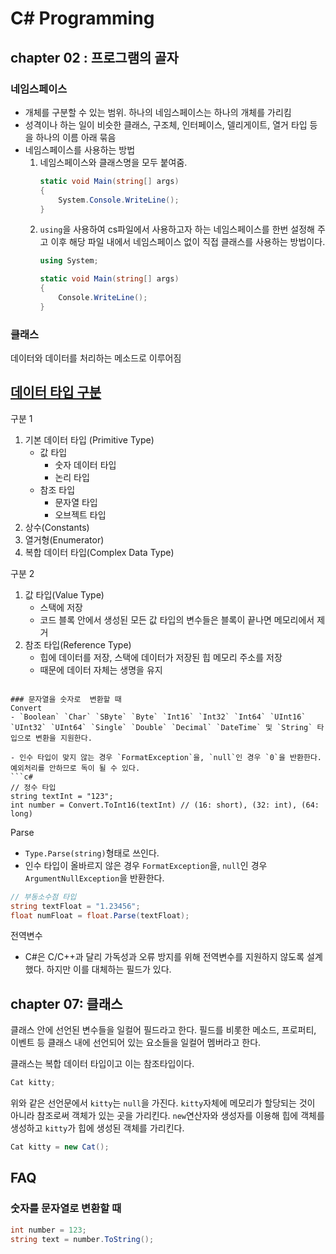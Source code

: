 ﻿# C# Programming
## chapter 02 : 프로그램의 골자
### 네임스페이스
- 개체를 구분할 수 있는 범위. 하나의 네임스페이스는 하나의 개체를 가리킴
- 성격이나 하는 일이 비슷한 클래스, 구조체, 인터페이스, 델리게이트, 열거 타입 등을 하나의 이름 아래 묶음
- 네임스페이스를 사용하는 방법
    1. 네임스페이스와 클래스명을 모두 붙여줌.
        ```c#
        static void Main(string[] args)
        {
            System.Console.WriteLine();
        }
        ```
    2. `using`을 사용하여 cs파일에서 사용하고자 하는 네임스페이스를 한번 설정해 주고 이후 해당 파일 내에서 네임스페이스 없이 직접 클래스를 사용하는 방법이다.
        ```c#
        using System;

        static void Main(string[] args)
        {
            Console.WriteLine();
        }
        ```

### 클래스
데이터와 데이터를 처리하는 메소드로 이루어짐
















## [데이터 타입 구분](Study/Numeric_Types.md)
구분 1
1. 기본 데이터 타입 (Primitive Type)
    - 값 타입
        - 숫자 데이터 타입
        - 논리 타입
    - 참조 타입
        - 문자열 타입
        - 오브젝트 타입
2. 상수(Constants)
3. 열거형(Enumerator)
4. 복합 데이터 타입(Complex Data Type)

구분 2
1. 값 타입(Value Type)
    - 스택에 저장
    - 코드 블록 안에서 생성된 모든 값 타입의 변수들은 블록이 끝나면 메모리에서 제거
2. 참조 타입(Reference Type)
    - 힙에 데이터를 저장, 스택에 데이터가 저장된 힙 메모리 주소를 저장
    - 때문에 데이터 자체는 생명을 유지


```

### 문자열을 숫자로  변환할 때
Convert  
- `Boolean` `Char` `SByte` `Byte` `Int16` `Int32` `Int64` `UInt16` `UInt32` `UInt64` `Single` `Double` `Decimal` `DateTime` 및 `String` 타입으로 변환을 지원한다.
  
- 인수 타입이 맞지 않는 경우 `FormatException`을, `null`인 경우 `0`을 반환한다. 예외처리를 안하므로 독이 될 수 있다.
```c#
// 정수 타입
string textInt = "123";
int number = Convert.ToInt16(textInt) // (16: short), (32: int), (64: long)
```
Parse
- `Type.Parse(string)`형태로 쓰인다.
- 인수 타입이 올바르지 않은 경우 `FormatException`을, `null`인 경우 `ArgumentNullException`을 반환한다.
```c#
// 부동소수점 타입
string textFloat = "1.23456";
float numFloat = float.Parse(textFloat);
```

전역변수
- C#은 C/C++과 달리 가독성과 오류 방지를 위해 전역변수를 지원하지 않도록 설계했다. 하지만 이를 대체하는 필드가 있다.

## chapter 07: 클래스
클래스 안에 선언된 변수들을 일컬어 필드라고 한다.
필드를 비롯한 메소드, 프로퍼티, 이벤트 등 클래스 내에 선언되어 있는 요소들을 일컬어 멤버라고 한다.

클래스는 복합 데이터 타입이고 이는 참조타입이다.
```c#
Cat kitty;
```
위와 같은 선언문에서 `kitty`는 `null`을 가진다. `kitty`자체에 메모리가 할당되는 것이 아니라 참조로써 객체가 있는 곳을 가리킨다.
`new`연산자와 생성자를 이용해 힙에 객체를 생성하고 `kitty`가 힙에 생성된 객체를 가리킨다.
```c#
Cat kitty = new Cat();
```

## FAQ
### 숫자를 문자열로 변환할 때
```c#
int number = 123;
string text = number.ToString();